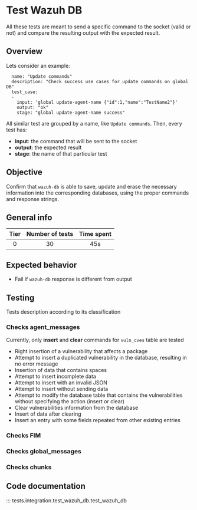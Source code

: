 # Test Wazuh DB

All these tests are meant to send a specific command to the socket (valid or not) and compare the resulting output with the expected result.
## Overview

Lets consider an example:
```
  name: "Update commands"
  description: "Check success use cases for update commands on global DB"
  test_case:
  -
    input: 'global update-agent-name {"id":1,"name":"TestName2"}'
    output: "ok"
    stage: "global update-agent-name success"
```

All similar test are grouped by a name, like `Update commands`. Then, every test has:

- **input**: the command that will be sent to the socket
- **output**: the expected result
- **stage**: the name of that particular test
## Objective

Confirm that `wazuh-db` is able to save, update and erase the necessary information into the corresponding databases, using the proper commands and response strings.

## General info

|Tier | Number of tests | Time spent |
|:--:|:--:|:--:|
| 0 | 30 | 45s |

## Expected behavior

- Fail if `wazuh-db` response is different from output
## Testing

Tests description according to its classification
### Checks agent_messages

Currently, only **insert** and **clear** commands for `vuln_cves` table are tested

- Right insertion of a vulnerability that affects a package
- Attempt to insert a duplicated vulnerability in the database, resulting in no error message
- Insertion of data that contains spaces
- Attempt to insert incomplete data
- Attempt to insert with an invalid JSON
- Attempt to insert without sending data
- Attempt to modify the database table that contains the vulnerabilities without specifying the action (insert or clear)
- Clear vulnerabilities information from the database
- Insert of data after clearing
- Insert an entry with some fields repeated from other existing entries

### Checks FIM

### Checks global_messages

### Checks chunks

## Code documentation

::: tests.integration.test_wazuh_db.test_wazuh_db
